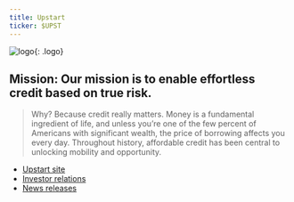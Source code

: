 ```yaml
---
title: Upstart
ticker: $UPST
---
```


![logo](https://www.upstart.com/saas/upstart.svg){: .logo}

## Mission: Our mission is to enable effortless credit based on true risk.

> Why? Because credit really matters. Money is a fundamental ingredient of life, and unless you’re one of the few percent of Americans with significant wealth, the price of borrowing affects you every day. Throughout history, affordable credit has been central to unlocking mobility and opportunity.



- [Upstart site](https://www.upstart.com/about)
- [Investor relations](https://ir.upstart.com/)
- [News releases](https://ir.upstart.com/news-and-events/news-releases)